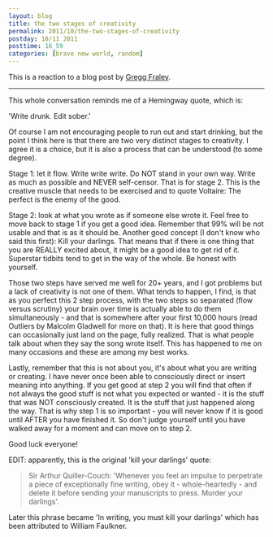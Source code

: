 ```yaml
---
layout: blog
title: the two stages of creativity
permalink: 2011/10/the-two-stages-of-creativity
postday: 10/11 2011
posttime: 16_59
categories: [brave new world, random]
---
```


This is a reaction to a blog post by <a href="http://www.greggfraley.com/blog/?p=2204" target="_blank">Gregg Fraley</a>.

<hr>

This whole conversation reminds me of a Hemingway quote, which is:

'Write drunk. Edit sober.'

Of course I am not encouraging people to run out and start drinking, but the point I think here is that there are two very distinct stages to creativity. I agree it is a choice, but it is also a process that can be understood (to some degree).

Stage 1: let it flow. Write write write. Do NOT stand in your own way. Write as much as possible and NEVER self-censor. That is for stage 2. This is the creative muscle that needs to be exercised and to quote Voltaire: The perfect is the enemy of the good.

Stage 2: look at what you wrote as if someone else wrote it. Feel free to move back to stage 1 if you get a good idea. Remember that 99% will be not usable and that is as it should be. Another good concept (I don't know who said this first): Kill your darlings. That means that if there is one thing that you are REALLY excited about, it might be a good idea to get rid of it. Superstar tidbits tend to get in the way of the whole. Be honest with yourself.

Those two steps have served me well for 20+ years, and I got problems but a lack of creativity is not one of them. What tends to happen, I find, is that as you perfect this 2 step process, with the two steps so separated (flow versus scrutiny) your brain over time is actually able to do them simultaneously - and that is somewhere after your first 10,000 hours (read Outliers by Malcolm Gladwell for more on that). It is here that good things can occasionally just land on the page, fully realized. That is what people talk about when they say the song wrote itself. This has happened to me on many occasions and these are among my best works.

Lastly, remember that this is not about you, it's about what you are writing or creating. I have never once been able to consciously direct or insert meaning into anything. If you get good at step 2 you will find that often if not always the good stuff is not what you expected or wanted - it is the stuff that was NOT consciously created. It is the stuff that just happened along the way. That is why step 1 is so important - you will never know if it is good until AFTER you have finished it. So don't judge yourself until you have walked away for a moment and can move on to step 2.

Good luck everyone!


EDIT: apparently, this is the original 'kill your darlings' quote:

<blockquote>Sir Arthur Quiller-Couch: 'Whenever you feel an impulse to perpetrate a piece of exceptionally fine writing, obey it - whole-heartedly - and delete it before sending your manuscripts to press. Murder your darlings'.</blockquote>

Later this phrase became 'In writing, you must kill your darlings' which has been attributed to William Faulkner.
